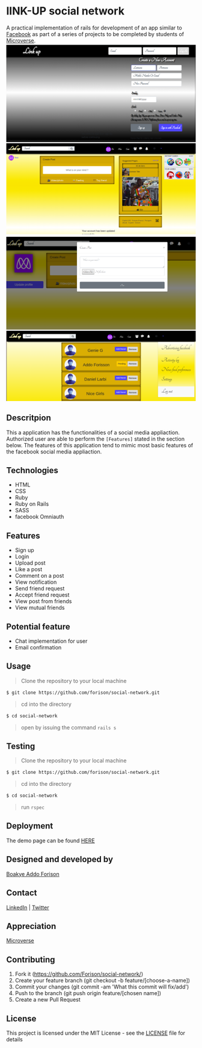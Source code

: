 # lINK-UP social network

A practical implementation of rails for development of an app similar to [Facebook](facebook.com) as part of a series of projects to be completed by students of [Microverse](https://www.microverse.org/ "The Global School for Remote Software Developers!").
![link up](./page1.png)
![link up](./page2.png)
![link up](./page3.png)
![link up](./page4.png)

## Descritpion

This a application has the functionalities of a social media appliaction. Authorized user are able to perform the ```[Features]``` stated in the section below. The features of this application tend to mimic most basic features of the facebook social media appliaction.

## Technologies

- HTML
- CSS
- Ruby
- Ruby on Rails 
- SASS
- facebook Omniauth

## Features

- Sign up
- Login 
- Upload post
- Like a post
- Comment on a post
- View notification
- Send friend request
- Accept friend request
- View post from friends
- View mutual friends

## Potential feature

- Chat implementation for user
- Email confirmation

## Usage

> Clone the repository to your local machine

```sh
$ git clone https://github.com/forison/social-network.git
```
> cd into the directory

```sh
$ cd social-network
```

> open by issuing the command ```rails s```

## Testing

> Clone the repository to your local machine

```sh
$ git clone https://github.com/forison/social-network.git
```
> cd into the directory

```sh
$ cd social-network
```

> run ```rspec```

## Deployment

The demo page can be found [HERE](https://nosebook.herokuapp.com)

## Designed and developed by

[Boakye Addo Forison](https://github.com/Forison)

## Contact

[LinkedIn](https://www.linkedin.com/in/forison/) | [Twitter](https://twitter.com/addo_forison)

## Appreciation

[Microverse](https://www.microverse.org/ "The Global School for Remote Software Developers!")

## Contributing

1. Fork it (https://github.com/Forison/social-network/)
2. Create your feature branch (git checkout -b feature/[choose-a-name])
3. Commit your changes (git commit -am 'What this commit will fix/add')
4. Push to the branch (git push origin feature/[chosen name])
5. Create a new Pull Request

## License

This project is licensed under the MIT License - see the [LICENSE](./LICENSE.md) file for details
